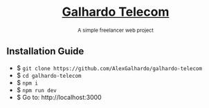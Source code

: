 <div align="center">
<a href="galhardo-telecom.up.railway.app" target="_blank"><h1 align="center">Galhardo Telecom</h1></a>
<small align="center">A simple freelancer web project</small>
</div>
</div>

## Installation Guide
- $ `git clone https://github.com/AlexGalhardo/galhardo-telecom`
- $ `cd galhardo-telecom`
- $ `npm i`
- $ `npm run dev`
- $ Go to: http://localhost:3000

